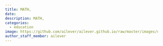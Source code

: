 ```yaml
---
title: MATH, 
date:
description: MATH, 
categories:
  - education
image: https://github.com/ailever/ailever.github.io/raw/master/images/unsplash/gray_Mathematics.png
author_staff_member: ailever
---
```


